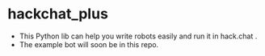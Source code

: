 # hackchat_plus
- This Python lib can help you write robots easily and run it in hack.chat .
- The example bot will soon be in this repo.
